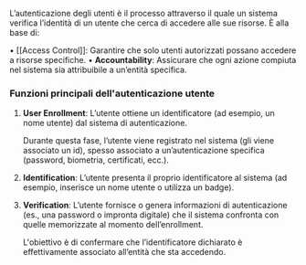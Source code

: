 L’autenticazione degli utenti è il processo attraverso il quale un sistema verifica l’identità di un utente che cerca di accedere alle sue risorse. È alla base di:

• [[Access Control]]: Garantire che solo utenti autorizzati possano accedere a risorse specifiche.
• **Accountability**: Assicurare che ogni azione compiuta nel sistema sia attribuibile a un’entità specifica.

### Funzioni principali dell'autenticazione utente

1. **User Enrollment**:
	L’utente ottiene un identificatore (ad esempio, un nome utente) dal sistema di autenticazione.
	
	Durante questa fase, l’utente viene registrato nel sistema (gli viene associato un id), spesso associato a un’autenticazione specifica (password, biometria, certificati, ecc.).

2. **Identification**:
	L’utente presenta il proprio identificatore al sistema (ad esempio, inserisce un nome utente o utilizza un badge).

3. **Verification**:
	L’utente fornisce o genera informazioni di autenticazione (es., una password o impronta digitale) che il sistema confronta con quelle memorizzate al momento dell’enrollment.
	
	 L'obiettivo è di confermare che l’identificatore dichiarato è effettivamente associato all’entità che sta accedendo.
